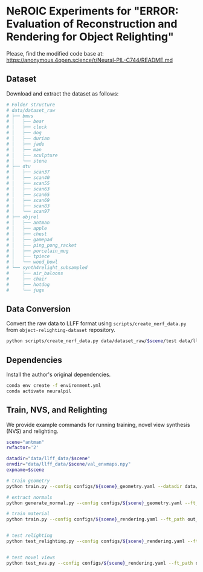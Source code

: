 # NeROIC Experiments for "ERROR: Evaluation of Reconstruction and Rendering for Object Relighting"

Please, find the modified code base at: https://anonymous.4open.science/r/Neural-PIL-C744/README.md

## Dataset

Download and extract the dataset as follows:

```bash
# Folder structure
# data/dataset_raw
# ├── bmvs
# │   ├── bear
# │   ├── clock
# │   ├── dog
# │   ├── durian
# │   ├── jade
# │   ├── man
# │   ├── sculpture
# │   └── stone
# ├── dtu
# │   ├── scan37
# │   ├── scan40
# │   ├── scan55
# │   ├── scan63
# │   ├── scan65
# │   ├── scan69
# │   ├── scan83
# │   └── scan97
# ├── objrel
# │   ├── antman
# │   ├── apple
# │   ├── chest
# │   ├── gamepad
# │   ├── ping_pong_racket
# │   ├── porcelain_mug
# │   ├── tpiece
# │   └── wood_bowl
# └── synth4relight_subsampled
#     ├── air_baloons
#     ├── chair
#     ├── hotdog
#     └── jugs
```

## Data Conversion

Convert the raw data to LLFF format using `scripts/create_nerf_data.py` from `object-relighting-dataset` repository.

```bash
python scripts/create_nerf_data.py data/dataset_raw/$scene/test data/llff_data/$scene --overwrite
```


## Dependencies

Install the author's original dependencies.

```bash
conda env create -f environment.yml
conda activate neuralpil
```


## Train, NVS, and Relighting

We provide example commands for running training, novel view synthesis (NVS)
and relighting.

```bash
scene="antman"
rwfactor='2'

datadir="data/llff_data/$scene"
envdir="data/llff_data/$scene/val_envmaps.npy"
expname=$scene

# train geometry
python train.py --config configs/${scene}_geometry.yaml --datadir data/llff_data/$scene

# extract normals
python generate_normal.py --config configs/${scene}_geometry.yaml --ft_path out_geometry/${scene}_geometry/epoch=29.ckpt --datadir data/llff_data/$scene

# train material
python train.py --config configs/${scene}_rendering.yaml --ft_path out_geometry/${scene}_geometry/epoch=29.ckpt --datadir data/llff_data/$scene


# test relighting
python test_relighting.py --config configs/${scene}_rendering.yaml --ft_path out_rendering/${scene}_rendering/epoch=9.ckpt --datadir data/llff_data/$scene --test_env_filename data/llff_data/$scene/val_envmaps.npy


# test novel views
python test_nvs.py --config configs/${scene}_rendering.yaml --ft_path out_rendering/${scene}_rendering/epoch=9.ckpt --datadir data/llff_data/$scene
```